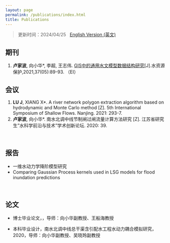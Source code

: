 ```yaml
---
layout: page
permalink: /publications/index.html
title: Publications
---
```


> 更新时间：2024/04/25 &nbsp;  [English Version (英文)](https://lujiabo98.github.io/file/publications_en/)

## 期刊

1. **卢家波**, 向小华*, 李超, 王志伟. [GIS中的通用水文模型数据结构研究](https://jour.hhu.edu.cn/szybh/article/abstract/bh202105014?st=article_issue)[J].水资源保护,2021,37(05):89-93. （EI）<br>



## 会议

1. **LU J**, XIANG X*. A river network polygon extraction algorithm based on hydrodynamic and Monte Carlo method [Z]. 5th International Symposium of Shallow Flows. Nanjing. 2021: 293-7.
2. **卢家波**, 向小华*. 南水北调中线节制闸过闸流量计算方法研究 [Z]. 江苏省研究生”水科学前沿与技术”学术创新论坛. 2020: 39. <br>

<br>

## 报告

- 一维水动力学降阶模型研究<br>
- Comparing Gaussian Process kernels used in LSG models for flood inundation predictions<br>

<br>

## 论文

- 博士毕业论文，，导师：向小华副教授、王船海教授

- 本科毕业设计，南水北调中线总干渠含引配水工程水动力耦合模拟研究，2020，导师：向小华副教授、吴晓玲副教授

  <br>
